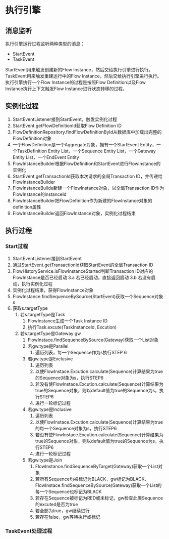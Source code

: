 # 执行引擎

## 消息监听
执行引擎运行过程监听两种类型的消息：
- StartEvent
- TaskEvent

StartEvent用来触发创建新的Flow Instance，然后交给执行引擎进行执行。  
TaskEvent用来触发重建运行中的Flow Instance，然后交给执行引擎进行执行。  
执行引擎执行一个Flow Instance的过程是按照Flow Definition以及Flow Instance执行上下文触发Flow Instance进行状态转移的过程。  


## 实例化过程

1. StartEventListener接到StartEvent，触发实例化过程
2. StartEvent.getFlowDefinitionId获取Flow Definition ID
3. FlowDefinitionRepository.findFlowDefinitionById从数据库中加载出完整的FlowDefinition对象
4. 一个FlowDefinition是一个Aggregate对象，拥有一个StartEvent Entity，一个TaskDefinition Entity List，一个Sequence Entity List，一个Gateway Entity List，一个EndEvent Entity
5. FlowInstanceBuilder根据FlowDefinition和StartEvent进行FlowInstance的实例化
6. StartEvent.getTransactionId获取本次请求的全局Transaction ID，并传递给FlowInstanceBuilder
7. FlowInstanceBuilde新建一个FlowInstance对象，以全局Transaction ID作为FlowInstance的instanceId
8. FlowInstanceBuilder把FlowDefinition作为新建的FlowInstance对象的definition属性
9. FlowInstanceBuilder返回FlowInstance对象，实例化过程结束

## 执行过程

### Start过程
1. StartEventListener接到StartEvent
2. 通过StartEvent.getTransactionId获取StartEvent的全局Transaction ID
3. FlowHistoryService.isFlowInstanceStarted判断Transaction ID对应的FlowInstance是否已经启动
3.a 若已经启动，直接返回启动
3.b 若没有启动，执行实例化过程
4. 实例化过程结束，获得FlowInstance对象
5. FlowInstance.findSequenceBySource(StartEvent)获取一个Sequence对象s
6. 获取s.targetType
    1. 若s.targetType是Task
        1. FlowInstance生成一个Task Instance ID
        2. 执行Task.excute(TaskInstanceId, Excution)
    2. 若s.targetType是Gateway gw
        1. FlowInstace.findSequenceBySource(Gateway)获取一个List<Sequence>对象
        2. 若gw.type是Parallel
            1. 遍历列表，每一个Sequence作为s执行STEP 6
        3. 若gw.type是Exclusive
            1. 遍历列表
            2. 以使FlowInstace.Excution.calculate(Sequence)计算结果为true的Sequence对象为s，执行STEP6
            3. 若没有使FlowInstace.Excution.calculate(Sequence)计算结果为true的Sequence对象，则以default值为true的Sequence为s，执行STEP6
            4. 进行一轮标记过程
        4. 若gw.type是Inclusive
            1. 遍历列表
            2. 以使FlowInstace.Excution.calculate(Sequence)计算结果为true的每一个Sequence对象为s，执行STEP6
            3. 若没有使FlowInstace.Excution.calculate(Sequence)计算结果为true的Sequence对象，则以default值为true的Sequence为s，执行STEP6
            4. 进行一轮标记过程
        5. 若gw.type是Join
            1. FlowInstance.findSequenceByTarget(Gateway)获取一个List<Sequence>对象
            2. 若所有Sequence均被标记为BLACK，gw标记为BLACK，FlowInstace.findSequenceBySource(Gateway)获取一个List<Sequence>的每一个Sequence也标记为BLACK
            3. 若存在Sequence被标记为RED或未标记，gw检查此类Sequence的excuted是否为true
            4. 若全部为true，gw继续进行
            5. 若存在false，gw等待执行或标记
            
### TaskEvent处理过程
       